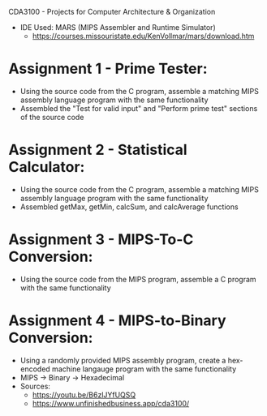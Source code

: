 CDA3100 - Projects for Computer Architecture & Organization
  - IDE Used: MARS (MIPS Assembler and Runtime Simulator)
      - https://courses.missouristate.edu/KenVollmar/mars/download.htm
 
# Assignment 1 - Prime Tester:
  - Using the source code from the C program, assemble a matching MIPS assembly language program with the same functionality
  - Assembled the "Test for valid input" and "Perform prime test" sections of the source code

# Assignment 2 - Statistical Calculator:
  - Using the source code from the C program, assemble a matching MIPS assembly language program with the same functionality
  - Assembled getMax, getMin, calcSum, and calcAverage functions

# Assignment 3 - MIPS-To-C Conversion:
  - Using the source code from the MIPS program, assemble a C program with the same functionality

# Assignment 4 - MIPS-to-Binary Conversion:
  - Using a randomly provided MIPS assembly program, create a hex-encoded machine langauge program with the same functionality
  - MIPS -> Binary -> Hexadecimal
  - Sources:
      - https://youtu.be/B6zlJYfUQSQ
      - https://www.unfinishedbusiness.app/cda3100/
